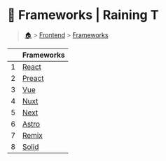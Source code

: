 # 🚾 Frameworks  | Raining T

> [🏠](/.) > [Frontend](/./frontend) > [Frameworks](/./frontend/frameworks)

<table><thead><tr><th></th><th>Frameworks</th></tr></thead><tbody><tr><td>1</td><td><a href=".//frontend/frameworks/01-react-18">React</a></td></tr><tr><td>2</td><td><a href=".//frontend/frameworks/02-preact">Preact</a></td></tr><tr><td>3</td><td><a href=".//frontend/frameworks/03-vue">Vue</a></td></tr><tr><td>4</td><td><a href=".//frontend/frameworks/04-nuxt">Nuxt</a></td></tr><tr><td>5</td><td><a href=".//frontend/frameworks/05-next">Next</a></td></tr><tr><td>6</td><td><a href=".//frontend/frameworks/06-astro">Astro</a></td></tr><tr><td>7</td><td><a href=".//frontend/frameworks/07-remix">Remix</a></td></tr><tr><td>8</td><td><a href=".//frontend/frameworks/08-solid">Solid</a></td></tr></tbody></table>

